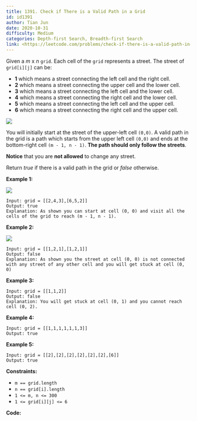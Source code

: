 ```yaml
---
title: 1391. Check if There is a Valid Path in a Grid
id: id1391
author: Tian Jun
date: 2020-10-31
difficulty: Medium
categories: Depth-first Search, Breadth-first Search
link: <https://leetcode.com/problems/check-if-there-is-a-valid-path-in-a-grid/description/>
---
```


Given a _m_ x _n_ `grid`. Each cell of the `grid` represents a street. The
street of `grid[i][j]` can be:

  * **1** which means a street connecting the left cell and the right cell.
  * **2** which means a street connecting the upper cell and the lower cell.
  * **3**  which means a street connecting the left cell and the lower cell.
  * **4** which means a street connecting the right cell and the lower cell.
  * **5** which means a street connecting the left cell and the upper cell.
  * **6** which means a street connecting the right cell and the upper cell.

![](https://assets.leetcode.com/uploads/2020/03/05/main.png)

You will initially start at the street of the upper-left cell `(0,0)`. A valid
path in the grid is a path which starts from the upper left cell `(0,0)` and
ends at the bottom-right cell `(m - 1, n - 1)`. **The path should only follow
the streets**.

**Notice** that you are **not allowed** to change any street.

Return _true_  if there is a valid path in the grid or _false_ otherwise.



**Example 1:**

![](https://assets.leetcode.com/uploads/2020/03/05/e1.png)
            
	Input: grid = [[2,4,3],[6,5,2]]    
	Output: true    
	Explanation: As shown you can start at cell (0, 0) and visit all the cells of the grid to reach (m - 1, n - 1).    

**Example 2:**

![](https://assets.leetcode.com/uploads/2020/03/05/e2.png)
            
	Input: grid = [[1,2,1],[1,2,1]]    
	Output: false    
	Explanation: As shown you the street at cell (0, 0) is not connected with any street of any other cell and you will get stuck at cell (0, 0)    

**Example 3:**
            
	Input: grid = [[1,1,2]]    
	Output: false    
	Explanation: You will get stuck at cell (0, 1) and you cannot reach cell (0, 2).    

**Example 4:**
            
	Input: grid = [[1,1,1,1,1,1,3]]    
	Output: true    

**Example 5:**
            
	Input: grid = [[2],[2],[2],[2],[2],[2],[6]]    
	Output: true    



**Constraints:**

  * `m == grid.length`
  * `n == grid[i].length`
  * `1 <= m, n <= 300`
  * `1 <= grid[i][j] <= 6`


**Code:**
